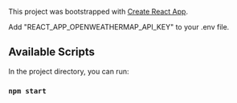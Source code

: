 This project was bootstrapped with [Create React App](https://github.com/facebook/create-react-app).

Add "REACT_APP_OPENWEATHERMAP_API_KEY" to your .env file.

## Available Scripts

In the project directory, you can run:

### `npm start`
